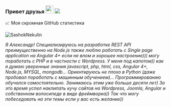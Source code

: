 ### Привет друзья <img src="https://media.giphy.com/media/hvRJCLFzcasrR4ia7z/giphy.gif" width="25px">         ![](https://visitor-badge.glitch.me/badge?page_id=SashokNekulin.SashokNekulin)

📈 Моя скромная GitHub статистика
<p align="left"> <img src="https://github-readme-stats.vercel.app/api?username=SashokNekulin&show_icons=true&theme=gotham" alt="SashokNekulin" />
  
*Я Александр! Специализируюсь на разработке REST API преимущественно на Node.js также люблю работать с Single page application на Angular 4+ если не влом и хорошее настроение))) могу поработать с PHP и в частности с Wordpress.*
*У меня под капотом)) как я думаю уверенные знания javascript, php, html, css, Angular 4+, Node.js, MYSQL, mongodb... Ориентируюсь не плохо в Python (даже пробовал поработать с машинным обучением)...*
*Программированию обучался самостоятельно. Занимаюсь этим уже больше десяти лет) За это время успел наклипать кучу сайтов на Wordpress, Joomla, Angular и собственном волосипеде в виде фреймворка)) Так что могу побеседовать на эти темы если у вас есть желание))*

